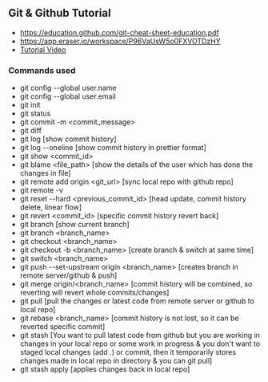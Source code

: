 ## Git & Github Tutorial
- https://education.github.com/git-cheat-sheet-education.pdf
- https://app.eraser.io/workspace/P96VaUsW5o0FXVOTDzHY
- [Tutorial Video](https://youtu.be/RDxQEzXN8AU?si=yFQLXi4KFecu2zHB)

### Commands used
- git config --global user.name
- git config --global user.email
- git init
- git status
- git commit -m <commit_message>
- git diff
- git log [show commit history]
- git log --oneline [show commit history in prettier format]
- git show <commit_id>
- git blame <file_path> [show the details of the user which has done the changes in file] 
- git remote add origin <git_url> [sync local repo with github repo]
- git remote -v
- git reset --hard <previous_commit_id> [head update, commit history delete, linear flow]
- git revert <commit_id> [specific commit history revert back]
- git branch [show current branch]
- git branch <branch_name>
- git checkout <branch_name>
- git checkout -b <branch_name> [create branch & switch at same time]
- git switch <branch_name>
- git push --set-upstream origin <branch_name> [creates branch in remote server/github & push]
- git merge origin/<branch_name> [commit history will be combined, so reverting will revert whole commits/changes]
- git pull [pull the changes or latest code from remote server or github to local repo]
- git rebase <branch_name> [commit history is not lost, so it can be reverted specific commit]
- git stash [You want to pull latest code from github but you are working in changes in your local repo or some work in progress & you don't want to staged local changes (add .) or commit, then it temporarily stores changes made in local repo in directory & you can git pull]
- git stash apply [applies changes back in local repo]
